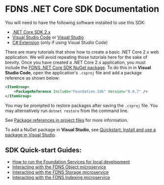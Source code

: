 # FDNS .NET Core SDK Documentation

You will need to have the following software installed to use this SDK:

- [.NET Core SDK 2.x](https://www.microsoft.com/net/download)
- [Visual Studio Code](https://code.visualstudio.com/) or [Visual Studio](https://visualstudio.microsoft.com/)
- [C# Extension](https://marketplace.visualstudio.com/items?itemName=ms-vscode.csharp) (only if using Visual Studio Code)

There are many tutorials that show how to create a basic .NET Core 2.x web application. We will avoid repeating those tutorials here for the sake of brevity. Once you have created a .NET Core 2.x application, you must include the [FDNS .NET Core SDK NuGet package](https://www.nuget.org/packages/Foundation.Sdk). To do this in in **Visual Studio Code**, open the application's `.csproj` file and add a package reference as shown below:

```xml
<ItemGroup>
    <PackageReference Include="Foundation.Sdk" Version="0.0.7" />
</ItemGroup>
```

You may be prompted to restore packages after saving the `.csproj` file. You may alternatively run `dotnet restore` from the command line. 

See [Package references in project files](https://docs.microsoft.com/en-us/nuget/consume-packages/package-references-in-project-files) for more information.

To add a NuGet package in **Visual Studio**, see [Quickstart: Install and use a package in Visual Studio](https://docs.microsoft.com/en-us/nuget/quickstart/install-and-use-a-package-in-visual-studio).

## SDK Quick-start Guides:

* [How to run the Foundation Services for local development](guide00-starting-fdns-microservices.md)
* [Interacting with the FDNS Object microservice](guide01-using-fdns-object-microservice.md)
* [Interacting with the FDNS Storage microservice](guide02-using-fdns-storage-microservice.md)
* [Interacting with the FDNS Indexing microservice](guide03-using-fdns-indexing-microservice.md)